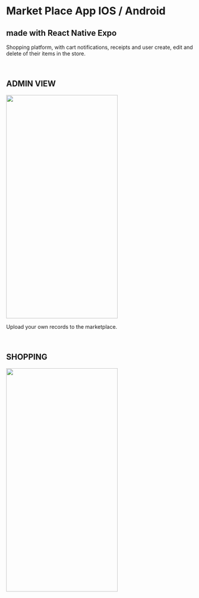 # Market Place App IOS / Android

## made with React Native Expo

Shopping platform, with cart notifications, receipts and user create, edit and delete of their items in the store.

<br>
<h2>ADMIN VIEW</h2>
<img src="./assets/native-shop1.gif" width="300" height="600">
<br>

Upload your own records to the marketplace.

<br>
<h2>SHOPPING</h2>
<img src="./assets/native-shop2.gif" width="300" height="600">
<br>
